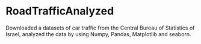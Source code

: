 # RoadTrafficAnalyzed
Downloaded a datasets of car traffic from the Central Bureau of Statistics of Israel, analyzed the data by using Numpy, Pandas, Matplotlib and seaborn.
